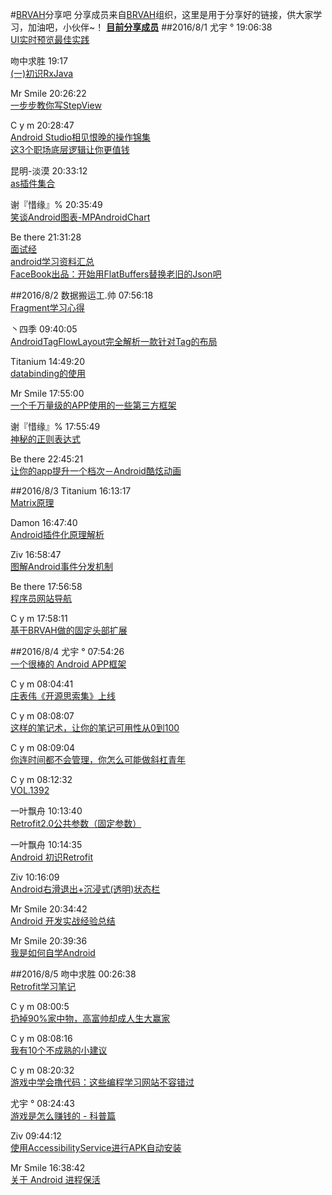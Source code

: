 #[BRVAH](https://github.com/CymChad/BaseRecyclerViewAdapterHelper)分享吧
分享成员来自[BRVAH](https://github.com/CymChad/BaseRecyclerViewAdapterHelper)组织，这里是用于分享好的链接，供大家学习，加油吧，小伙伴~！
**[目前分享成员](https://github.com/CymChad/CymChad.github.io/blob/master/Member.md)**
##2016/8/1
尤宇 °  19:06:38  
[UI实时预览最佳实践](http://mp.weixin.qq.com/s?__biz=MzA5NTEzNTU4MA==&mid=2649171149&idx=1&sn=9b760760b7788a3bd71407f35ed9b367&scene=23&srcid=0730E7d7P5qPUVSFSMCmbOpl#rd)

吻中求胜  19:17  
[(一)初识RxJava](http://www.jianshu.com/p/dba206afe34f)

Mr Smile  20:26:22  
[一步步教你写StepView](http://share.weiyun.com/500c944623e293a5ef61b57ea7d3371c)

C y m  20:28:47  
[Android Studio相见恨晚的操作锦集](http://www.jianshu.com/p/bc8f6bfe12c6?utm_campaign=haruki&utm_content=note&utm_medium=reader_share&utm_source=qq)  
[这3个职场底层逻辑让你更值钱](http://note.youdao.com/share/?id=ea954709f28d112fd1aae175cf9bfd59&type=note)

昆明-淡漠  20:33:12  
[as插件集合](http://mp.weixin.qq.com/s?__biz=MzI3MDE0NzYwNA==&mid=2651433634&idx=1&sn=e5f65d8a0a2b85f7c22d8ccd4cf96a39&scene=23&srcid=0721vQcDls3Ak34dZY1y3h7o#rd)

 谢『惜缘』%  20:35:49  
[笑谈Android图表-MPAndroidChart](http://url.cn/2AcLZeK)

Be there  21:31:28  
[面试经](http://www.diycode.cc/topics/165)  
[android学习资料汇总](https://github.com/Freelander/Android_Data)  
[FaceBook出品：开始用FlatBuffers替换老旧的Json吧](http://www.jianshu.com/p/48e1511fcb4a)  

##2016/8/2
数据搬运工.帅  07:56:18  
[Fragment学习心得](http://blog.csdn.net/qq_27965461/article/details/52088723)

丶四季  09:40:05  
[AndroidTagFlowLayout完全解析一款针对Tag的布局](http://blog.csdn.net/lmj623565791/article/details/48393217)

Titanium  14:49:20  
[databinding的使用](http://blog.zhaiyifan.cn/2016/06/16/android-new-project-from-0-p7/)

Mr Smile  17:55:00  
[一个千万量级的APP使用的一些第三方框架](http://www.jianshu.com/p/dc8c05cf693d?utm_campaign=haruki&utm_content=note&utm_medium=reader_share&utm_source=qq)

 谢『惜缘』%  17:55:49  
[神秘的正则表达式](http://blog.csdn.net/xiehuimx/article/details/52083751)

Be there  22:45:21  
[让你的app提升一个档次－Android酷炫动画](http://www.jianshu.com/p/356619fe64d5?utm_campaign=haruki&utm_content=note&utm_medium=reader_share&utm_source=qq)

##2016/8/3
Titanium  16:13:17  
[Matrix原理](https://github.com/GcsSloop/AndroidNote/blob/master/CustomView/Advance/%5B09%5DMatrix_Basic.md#about)

Damon   16:47:40  
[Android插件化原理解析](http://weishu.me/2016/01/28/understand-plugin-framework-overview/)

Ziv  16:58:47  
[图解Android事件分发机制](http://www.jianshu.com/p/e99b5e8bd67b)

Be there  17:56:58  
[程序员网站导航](http://www.jikedaohang.com/index.html)

C y m  17:58:11  
[基于BRVAH做的固定头部扩展](https://github.com/oubowu/PinnedSectionItemDecoration)

##2016/8/4
尤宇 °  07:54:26  
[一个很棒的 Android APP框架](http://mp.weixin.qq.com/s?__biz=MzI0MjE3OTYwMg==&mid=2649547726&idx=1&sn=18b43f3a399652f9acbb7ca2b8c1d687&scene=23&srcid=08043i9edVseblEHLPMl0iFr#rd)

C y m  08:04:41  
[庄表伟《开源思索集》上线](http://www.jianshu.com/p/e5c5af1e45dc?utm_campaign=haruki&utm_content=note&utm_medium=reader_share&utm_source=qq)

C y m  08:08:07  
[这样的笔记术，让你的笔记可用性从0到100](http://www.jianshu.com/p/ada69de84aac?utm_campaign=haruki&utm_content=note&utm_medium=reader_share&utm_source=qq)

C y m  08:09:04  
[你连时间都不会管理，你怎么可能做斜杠青年](http://www.jianshu.com/p/fb0506fd021c?utm_campaign=haruki&utm_content=note&utm_medium=reader_share&utm_source=qq)

C y m  08:12:32   
[VOL.1392](http://m.wufazhuce.com/one/1417)

一叶飘舟  10:13:40  
[Retrofit2.0公共参数（固定参数）](http://blog.csdn.net/jdsjlzx/article/details/52063950)

一叶飘舟  10:14:35   
[ Android 初识Retrofit](http://blog.csdn.net/jdsjlzx/article/details/52015347)

Ziv  10:16:09  
[Android右滑退出+沉浸式(透明)状态栏](http://www.jianshu.com/p/7dcfd243b1df)

Mr Smile  20:34:42  
[Android 开发实战经验总结](http://www.jianshu.com/p/4f152bc8f4f3?utm_campaign=haruki&utm_content=note&utm_medium=reader_share&utm_source=qq)

Mr Smile  20:39:36  
[我是如何自学Android](http://www.jianshu.com/p/874ff12a4c01?utm_campaign=haruki&utm_content=note&utm_medium=reader_share&utm_source=qq)

##2016/8/5
吻中求胜  00:26:38  
[Retrofit学习笔记](http://www.jianshu.com/p/93e5ac364227?utm_campaign=haruki&utm_content=note&utm_medium=reader_share&utm_source=qq)

C y m  08:00:5  
[扔掉90%家中物，高富帅却成人生大赢家](http://mp.weixin.qq.com/s?__biz=MzI4MjE3OTIzOA==&mid=2651124164&idx=1&sn=390fd3a247213cdcf74202470315b394&scene=4#wechat_redirect)

C y m  08:08:16  
[我有10个不成熟的小建议](http://mp.weixin.qq.com/s?__biz=MzAwNDIyMTE3Ng==&mid=2651301345&idx=1&sn=6cece91de1ed129bd9487b22875bfe91&scene=0#wechat_redirect)

C y m  08:20:32  
[游戏中学会撸代码：这些编程学习网站不容错过](http://mp.weixin.qq.com/s?__biz=MjM5OTM0MzIwMQ==&mid=2652547013&idx=3&sn=afa9b03fc43456fd2ef01cbae91eb1e6&scene=0#wechat_redirect)

尤宇 °  08:24:43  
[游戏是怎么赚钱的 - 科普篇](http://mp.weixin.qq.com/s?__biz=MzI0MjA1Mjg2Ng==&mid=401577843&idx=1&sn=3ac778e79d50c8a3a142362c0f243da8&scene=23&srcid=08050ucylUIV6KNzR5OXLrVl#rd)

Ziv  09:44:12  
[使用AccessibilityService进行APK自动安装](http://url.cn/2FnDd37)

Mr Smile  16:38:42  
[关于 Android 进程保活](http://www.jianshu.com/p/63aafe3c12af?utm_campaign=haruki&utm_content=note&utm_medium=reader_share&utm_source=qq)



